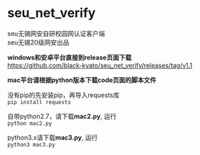 # seu_net_verify
seu无锡网安自研校园网认证客户端  
seu无锡20级网安出品  
  
**windows和安卓平台直接到release页面下载**  
https://github.com/black-kyato/seu_net_verify/releases/tag/v1.1  
  
  
**mac平台请根据python版本下载code页面的脚本文件**  
  
没有pip的先安装pip，再导入requests库  
`pip install requests`    
  
自带python2.7，请下载**mac2.py**, 运行   
`python mac2.py`  
  
python3.x请下载**mac3.py**, 运行  
`python3 mac3.py`  
